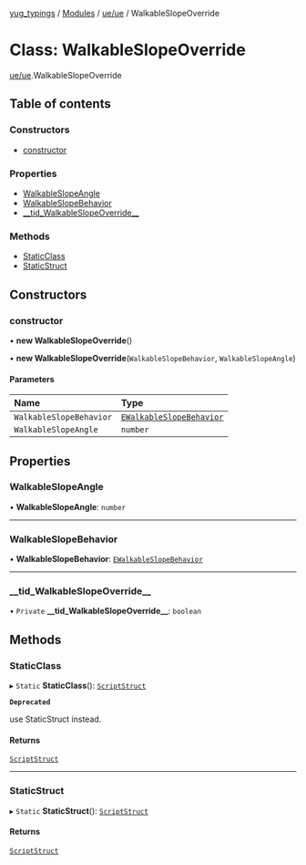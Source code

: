 [yug_typings](../README.md) / [Modules](../modules.md) / [ue/ue](../modules/ue_ue.md) / WalkableSlopeOverride

# Class: WalkableSlopeOverride

[ue/ue](../modules/ue_ue.md).WalkableSlopeOverride

## Table of contents

### Constructors

- [constructor](ue_ue.WalkableSlopeOverride.md#constructor)

### Properties

- [WalkableSlopeAngle](ue_ue.WalkableSlopeOverride.md#walkableslopeangle)
- [WalkableSlopeBehavior](ue_ue.WalkableSlopeOverride.md#walkableslopebehavior)
- [\_\_tid\_WalkableSlopeOverride\_\_](ue_ue.WalkableSlopeOverride.md#__tid_walkableslopeoverride__)

### Methods

- [StaticClass](ue_ue.WalkableSlopeOverride.md#staticclass)
- [StaticStruct](ue_ue.WalkableSlopeOverride.md#staticstruct)

## Constructors

### constructor

• **new WalkableSlopeOverride**()

• **new WalkableSlopeOverride**(`WalkableSlopeBehavior`, `WalkableSlopeAngle`)

#### Parameters

| Name | Type |
| :------ | :------ |
| `WalkableSlopeBehavior` | [`EWalkableSlopeBehavior`](../enums/ue_ue.EWalkableSlopeBehavior.md) |
| `WalkableSlopeAngle` | `number` |

## Properties

### WalkableSlopeAngle

• **WalkableSlopeAngle**: `number`

___

### WalkableSlopeBehavior

• **WalkableSlopeBehavior**: [`EWalkableSlopeBehavior`](../enums/ue_ue.EWalkableSlopeBehavior.md)

___

### \_\_tid\_WalkableSlopeOverride\_\_

• `Private` **\_\_tid\_WalkableSlopeOverride\_\_**: `boolean`

## Methods

### StaticClass

▸ `Static` **StaticClass**(): [`ScriptStruct`](ue_ue.ScriptStruct.md)

**`Deprecated`**

use StaticStruct instead.

#### Returns

[`ScriptStruct`](ue_ue.ScriptStruct.md)

___

### StaticStruct

▸ `Static` **StaticStruct**(): [`ScriptStruct`](ue_ue.ScriptStruct.md)

#### Returns

[`ScriptStruct`](ue_ue.ScriptStruct.md)

